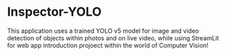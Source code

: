 # Inspector-YOLO
This application uses a trained YOLO v5 model for image and video detection of objects within photos and on live video, while using StreamLit for web app introduction projoect within the world of Computer Vision! 
